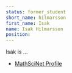```yaml
---
status: former_student
short_name: hilmarsson
first_name: Isak
name: Isak Hilmarsson
position: 
---
```

Isak is ...

- [MathSciNet Profile](https://mathscinet.ams.org/mathscinet/MRAuthorID/1131833)